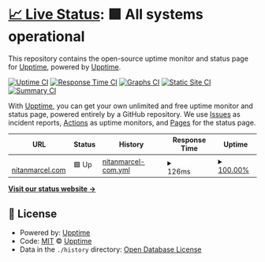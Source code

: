 # [📈 Live Status](https://demo.upptime.js.org): <!--live status--> **🟩 All systems operational**

This repository contains the open-source uptime monitor and status page for [Upptime](https://upptime.js.org), powered by [Upptime](https://github.com/upptime/upptime).

[![Uptime CI](https://github.com/upptime/upptime/workflows/Uptime%20CI/badge.svg)](https://github.com/upptime/upptime/actions?query=workflow%3A%22Uptime+CI%22)
[![Response Time CI](https://github.com/upptime/upptime/workflows/Response%20Time%20CI/badge.svg)](https://github.com/upptime/upptime/actions?query=workflow%3A%22Response+Time+CI%22)
[![Graphs CI](https://github.com/upptime/upptime/workflows/Graphs%20CI/badge.svg)](https://github.com/upptime/upptime/actions?query=workflow%3A%22Graphs+CI%22)
[![Static Site CI](https://github.com/upptime/upptime/workflows/Static%20Site%20CI/badge.svg)](https://github.com/upptime/upptime/actions?query=workflow%3A%22Static+Site+CI%22)
[![Summary CI](https://github.com/upptime/upptime/workflows/Summary%20CI/badge.svg)](https://github.com/upptime/upptime/actions?query=workflow%3A%22Summary+CI%22)

With [Upptime](https://upptime.js.org), you can get your own unlimited and free uptime monitor and status page, powered entirely by a GitHub repository. We use [Issues](https://github.com/upptime/upptime/issues) as incident reports, [Actions](https://github.com/upptime/upptime/actions) as uptime monitors, and [Pages](https://demo.upptime.js.org) for the status page.

<!--start: status pages-->
<!-- This summary is generated by Upptime (https://github.com/upptime/upptime) -->
<!-- Do not edit this manually, your changes will be overwritten -->
<!-- prettier-ignore -->
| URL | Status | History | Response Time | Uptime |
| --- | ------ | ------- | ------------- | ------ |
| <img alt="" src="https://favicons.githubusercontent.com/nitanmarcel.com" height="13"> [nitanmarcel.com](https://nitanmarcel.com) | 🟩 Up | [nitanmarcel-com.yml](https://github.com/nitanmarcel/uptime/commits/HEAD/history/nitanmarcel-com.yml) | <details><summary><img alt="Response time graph" src="./graphs/nitanmarcel-com/response-time-week.png" height="20"> 126ms</summary><br><a href="https://nitanmarcel.com/history/nitanmarcel-com"><img alt="Response time 126" src="https://img.shields.io/endpoint?url=https%3A%2F%2Fraw.githubusercontent.com%2Fnitanmarcel%2Fuptime%2FHEAD%2Fapi%2Fnitanmarcel-com%2Fresponse-time.json"></a><br><a href="https://nitanmarcel.com/history/nitanmarcel-com"><img alt="24-hour response time 126" src="https://img.shields.io/endpoint?url=https%3A%2F%2Fraw.githubusercontent.com%2Fnitanmarcel%2Fuptime%2FHEAD%2Fapi%2Fnitanmarcel-com%2Fresponse-time-day.json"></a><br><a href="https://nitanmarcel.com/history/nitanmarcel-com"><img alt="7-day response time 126" src="https://img.shields.io/endpoint?url=https%3A%2F%2Fraw.githubusercontent.com%2Fnitanmarcel%2Fuptime%2FHEAD%2Fapi%2Fnitanmarcel-com%2Fresponse-time-week.json"></a><br><a href="https://nitanmarcel.com/history/nitanmarcel-com"><img alt="30-day response time 126" src="https://img.shields.io/endpoint?url=https%3A%2F%2Fraw.githubusercontent.com%2Fnitanmarcel%2Fuptime%2FHEAD%2Fapi%2Fnitanmarcel-com%2Fresponse-time-month.json"></a><br><a href="https://nitanmarcel.com/history/nitanmarcel-com"><img alt="1-year response time 126" src="https://img.shields.io/endpoint?url=https%3A%2F%2Fraw.githubusercontent.com%2Fnitanmarcel%2Fuptime%2FHEAD%2Fapi%2Fnitanmarcel-com%2Fresponse-time-year.json"></a></details> | <details><summary><a href="https://nitanmarcel.com/history/nitanmarcel-com">100.00%</a></summary><a href="https://nitanmarcel.com/history/nitanmarcel-com"><img alt="All-time uptime 100.00%" src="https://img.shields.io/endpoint?url=https%3A%2F%2Fraw.githubusercontent.com%2Fnitanmarcel%2Fuptime%2FHEAD%2Fapi%2Fnitanmarcel-com%2Fuptime.json"></a><br><a href="https://nitanmarcel.com/history/nitanmarcel-com"><img alt="24-hour uptime 100.00%" src="https://img.shields.io/endpoint?url=https%3A%2F%2Fraw.githubusercontent.com%2Fnitanmarcel%2Fuptime%2FHEAD%2Fapi%2Fnitanmarcel-com%2Fuptime-day.json"></a><br><a href="https://nitanmarcel.com/history/nitanmarcel-com"><img alt="7-day uptime 100.00%" src="https://img.shields.io/endpoint?url=https%3A%2F%2Fraw.githubusercontent.com%2Fnitanmarcel%2Fuptime%2FHEAD%2Fapi%2Fnitanmarcel-com%2Fuptime-week.json"></a><br><a href="https://nitanmarcel.com/history/nitanmarcel-com"><img alt="30-day uptime 100.00%" src="https://img.shields.io/endpoint?url=https%3A%2F%2Fraw.githubusercontent.com%2Fnitanmarcel%2Fuptime%2FHEAD%2Fapi%2Fnitanmarcel-com%2Fuptime-month.json"></a><br><a href="https://nitanmarcel.com/history/nitanmarcel-com"><img alt="1-year uptime 100.00%" src="https://img.shields.io/endpoint?url=https%3A%2F%2Fraw.githubusercontent.com%2Fnitanmarcel%2Fuptime%2FHEAD%2Fapi%2Fnitanmarcel-com%2Fuptime-year.json"></a></details>

<!--end: status pages-->

[**Visit our status website →**](https://demo.upptime.js.org)

## 📄 License

- Powered by: [Upptime](https://github.com/upptime/upptime)
- Code: [MIT](./LICENSE) © [Upptime](https://upptime.js.org)
- Data in the `./history` directory: [Open Database License](https://opendatacommons.org/licenses/odbl/1-0/)
